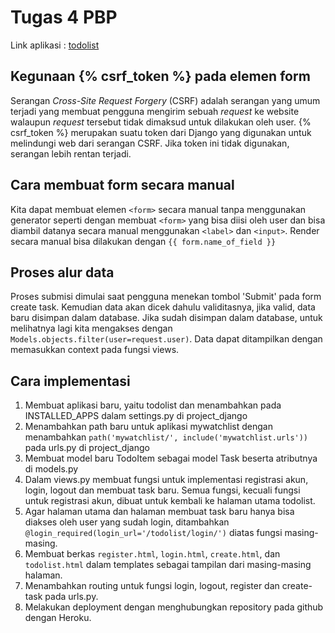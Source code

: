 # Tugas 4 PBP
Link aplikasi : [todolist](https://newappmvt.herokuapp.com/todolist/) 

## Kegunaan {% csrf_token %} pada elemen form
Serangan _Cross-Site Request Forgery_ (CSRF) adalah serangan yang umum terjadi yang membuat pengguna mengirim sebuah _request_ ke website walaupun _request_ tersebut tidak dimaksud untuk dilakukan oleh user. {% csrf_token %} merupakan suatu token dari Django yang digunakan untuk melindungi web dari serangan CSRF. Jika token ini tidak digunakan, serangan lebih rentan terjadi.

## Cara membuat form secara manual
 Kita dapat membuat elemen `<form>` secara manual tanpa menggunakan generator seperti dengan membuat `<form>` yang bisa diisi oleh user dan bisa diambil datanya secara manual menggunakan `<label>` dan `<input>`. Render secara manual bisa dilakukan dengan `{{ form.name_of_field }}`

## Proses alur data
Proses submisi dimulai saat pengguna menekan tombol 'Submit' pada form create task. Kemudian data akan dicek dahulu validitasnya, jika valid, data baru disimpan dalam database. Jika sudah disimpan dalam database, untuk melihatnya lagi kita mengakses dengan `Models.objects.filter(user=request.user)`. Data dapat ditampilkan dengan memasukkan context pada fungsi views.


## Cara implementasi
1. Membuat aplikasi baru, yaitu todolist dan menambahkan pada INSTALLED_APPS dalam settings.py di project_django
2. Menambahkan path baru untuk aplikasi mywatchlist dengan menambahkan `path('mywatchlist/', include('mywatchlist.urls'))` pada urls.py di project_django
3. Membuat model baru TodoItem sebagai model Task beserta atributnya di models.py
4. Dalam views.py membuat fungsi untuk implementasi registrasi akun, login, logout dan membuat task baru. Semua fungsi, kecuali fungsi untuk registrasi akun, dibuat untuk kembali ke halaman utama todolist. 
5. Agar  halaman utama dan halaman membuat task baru hanya bisa diakses oleh user yang sudah login, ditambahkan `@login_required(login_url='/todolist/login/')` diatas fungsi masing-masing.
6. Membuat berkas `register.html`, `login.html`, `create.html`, dan `todolist.html` dalam templates sebagai tampilan dari masing-masing halaman.
7. Menambahkan routing untuk fungsi login, logout, register dan create-task pada urls.py.
8. Melakukan deployment dengan menghubungkan repository pada github dengan Heroku. 